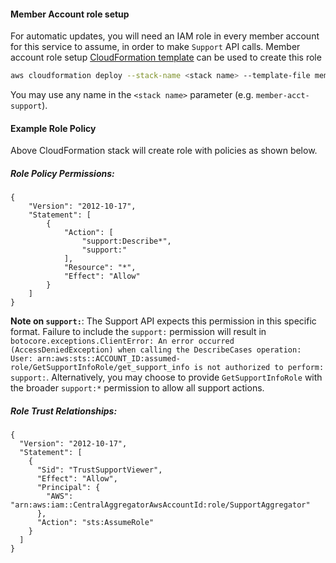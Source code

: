 #### Member Account role setup

For automatic updates, you will need an IAM role in every member account for this service to assume, in order to make `Support` API calls. 
Member account role setup [CloudFormation template](../member-acc-cf-template.yaml) can be used to create this role

```bash
aws cloudformation deploy --stack-name <stack name> --template-file member-acc-cf-template.yaml --parameter-overrides CentralAggregatorAwsAccountId=<central aggregator account id> --capabilities CAPABILITY_IAM CAPABILITY_NAMED_IAM --profile aws_profile 
```

You may use any name in the `<stack name>` parameter (e.g. `member-acct-support`).

#### Example Role Policy
Above CloudFormation stack will create role with policies as shown below.

##### Role Policy Permissions:

```
{
    "Version": "2012-10-17",
    "Statement": [
        {
            "Action": [
                "support:Describe*",
                "support:"
            ],
            "Resource": "*",
            "Effect": "Allow"
        }
    ]
}
```
**Note on `support:`**: The Support API expects this permission in this specific format. Failure to include the `support:` permission will result in `botocore.exceptions.ClientError: An error occurred (AccessDeniedException) when calling the DescribeCases operation: User: arn:aws:sts::ACCOUNT_ID:assumed-role/GetSupportInfoRole/get_support_info is not authorized to perform: support:`. Alternatively, you may choose to provide `GetSupportInfoRole` with the broader `support:*` permission to allow all support actions.

##### Role Trust Relationships:

```
{
  "Version": "2012-10-17",
  "Statement": [
    {
      "Sid": "TrustSupportViewer",
      "Effect": "Allow",
      "Principal": {
        "AWS": "arn:aws:iam::CentralAggregatorAwsAccountId:role/SupportAggregator"
      },
      "Action": "sts:AssumeRole"
    }
  ]
}
```
